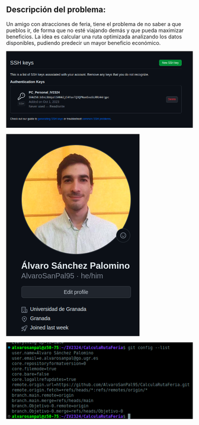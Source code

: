 ## Descripción del problema:

Un amigo con atracciones de feria, tiene el problema de no saber a que pueblos ir, de forma que no esté viajando demás y que pueda maximizar beneficios.
La idea es calcular una ruta optimizada analizando los datos disponibles, pudiendo predecir un mayor beneficio económico.


![Clave SSH GitHub](./docs/comprobacion-clave-ssh.png)

![Perfil GitHub configurado](./docs/comprobacion-perfil-github.png)

![Configuración Git](./docs/configuracion-git.png)

